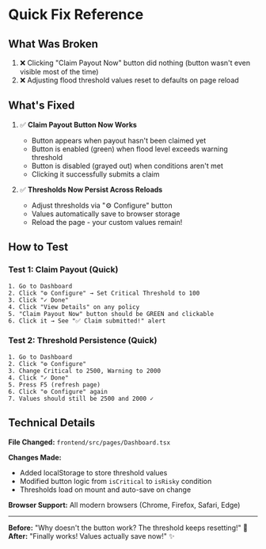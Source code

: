 # Quick Fix Reference

## What Was Broken
1. ❌ Clicking "Claim Payout Now" button did nothing (button wasn't even visible most of the time)
2. ❌ Adjusting flood threshold values reset to defaults on page reload

## What's Fixed
1. ✅ **Claim Payout Button Now Works**
   - Button appears when payout hasn't been claimed yet
   - Button is enabled (green) when flood level exceeds warning threshold
   - Button is disabled (grayed out) when conditions aren't met
   - Clicking it successfully submits a claim

2. ✅ **Thresholds Now Persist Across Reloads**
   - Adjust thresholds via "⚙️ Configure" button
   - Values automatically save to browser storage
   - Reload the page - your custom values remain!

## How to Test

### Test 1: Claim Payout (Quick)
```
1. Go to Dashboard
2. Click "⚙️ Configure" → Set Critical Threshold to 100
3. Click "✓ Done"
4. Click "View Details" on any policy
5. "Claim Payout Now" button should be GREEN and clickable
6. Click it → See "✅ Claim submitted!" alert
```

### Test 2: Threshold Persistence (Quick)
```
1. Go to Dashboard
2. Click "⚙️ Configure"
3. Change Critical to 2500, Warning to 2000
4. Click "✓ Done"
5. Press F5 (refresh page)
6. Click "⚙️ Configure" again
7. Values should still be 2500 and 2000 ✓
```

## Technical Details

**File Changed:** `frontend/src/pages/Dashboard.tsx`

**Changes Made:**
- Added localStorage to store threshold values
- Modified button logic from `isCritical` to `isRisky` condition
- Thresholds load on mount and auto-save on change

**Browser Support:** All modern browsers (Chrome, Firefox, Safari, Edge)

---

**Before:** "Why doesn't the button work? The threshold keeps resetting!" 😤
**After:** "Finally works! Values actually save now!" ✨
